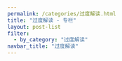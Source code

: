 ```yaml
---
permalink: /categories/过度解读.html
title: "过度解读 - 专栏"
layout: post-list
filter:
  - by_category: "过度解读"
navbar_title: "过度解读"
---
```

